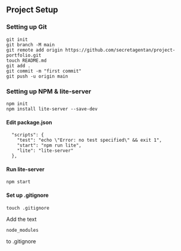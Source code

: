 ## Project Setup 

### Setting up Git
```
git init
git branch -M main
git remote add origin https://github.com/secretagentan/project-portfolio.git
touch README.md
git add .
git commit -m "first commit"
git push -u origin main
```

### Setting up NPM & lite-server
```
npm init
npm install lite-server --save-dev
```

#### Edit package.json
```
  "scripts": {
    "test": "echo \"Error: no test specified\" && exit 1",
    "start": "npm run lite",
    "lite": "lite-server"
  },
```

#### Run lite-server
```
npm start
```

#### Set up .gitignore
```
touch .gitignore
```
Add the text 
```
node_modules
```
to .gitignore
